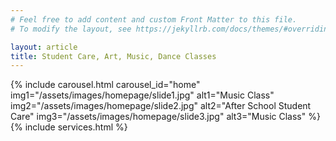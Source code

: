 ```yaml
---
# Feel free to add content and custom Front Matter to this file.
# To modify the layout, see https://jekyllrb.com/docs/themes/#overriding-theme-defaults

layout: article
title: Student Care, Art, Music, Dance Classes
---
```

{% include carousel.html
carousel_id="home"
img1="/assets/images/homepage/slide1.jpg" alt1="Music Class"
img2="/assets/images/homepage/slide2.jpg" alt2="After School Student Care"
img3="/assets/images/homepage/slide3.jpg" alt3="Music Class"
%}
{% include services.html %}